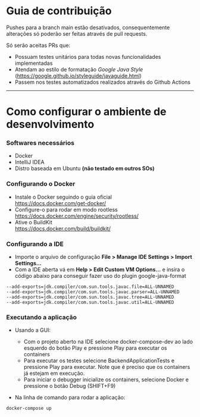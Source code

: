 # Guia de contribuição

Pushes para a branch main estão desativados, consequentemente alterações só poderão ser feitas através de pull
requests.

Só serão aceitas PRs que:

* Possuam testes unitários para todas novas funcionalidades implementadas
* Atendam ao estilo de formatação *Google Java Style* (https://google.github.io/styleguide/javaguide.html)
* Passem nos testes automatizados realizados através do Github Actions

---

# Como configurar o ambiente de desenvolvimento

### Softwares necessários

* Docker
* IntelliJ IDEA
* Distro baseada em Ubuntu **(não testado em outros SOs)**

### Configurando o Docker

* Instale o Docker seguindo o guia oficial  
  https://docs.docker.com/get-docker/
* Configure-o para rodar em modo rootless  
  https://docs.docker.com/engine/security/rootless/
* Ative o BuildKit  
  https://docs.docker.com/build/buildkit/

### Configurando a IDE

* Importe o arquivo de configuração **File > Manage IDE Settings > Import Settings...**
* Com a IDE aberta vá em **Help > Edit Custom VM Options...** e insira o código abaixo para conseguir fazer uso do
  plugin google-java-format

```
--add-exports=jdk.compiler/com.sun.tools.javac.file=ALL-UNNAMED
--add-exports=jdk.compiler/com.sun.tools.javac.parser=ALL-UNNAMED
--add-exports=jdk.compiler/com.sun.tools.javac.tree=ALL-UNNAMED
--add-exports=jdk.compiler/com.sun.tools.javac.util=ALL-UNNAMED
```

### Executando a aplicação

* Usando a GUI:
  * Com o projeto aberto na IDE selecione docker-compose-dev ao lado esquerdo do botão Play e pressione Play para
    executar os containers
  * Para executar os testes selecione BackendApplicationTests e pressione Play para executar. Note que é preciso que os
    containers já estejam em execução.
  * Para iniciar o debugger inicialize os containers, selecione Docker e pressione o botão Debug (SHIFT+F9)

* Na linha de comando para rodar a aplicação:

```
docker-compose up
```
